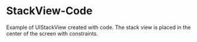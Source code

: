 # StackView-Code

Example of UIStackView created with code. The stack view is placed in the center of the screen with constraints. 
